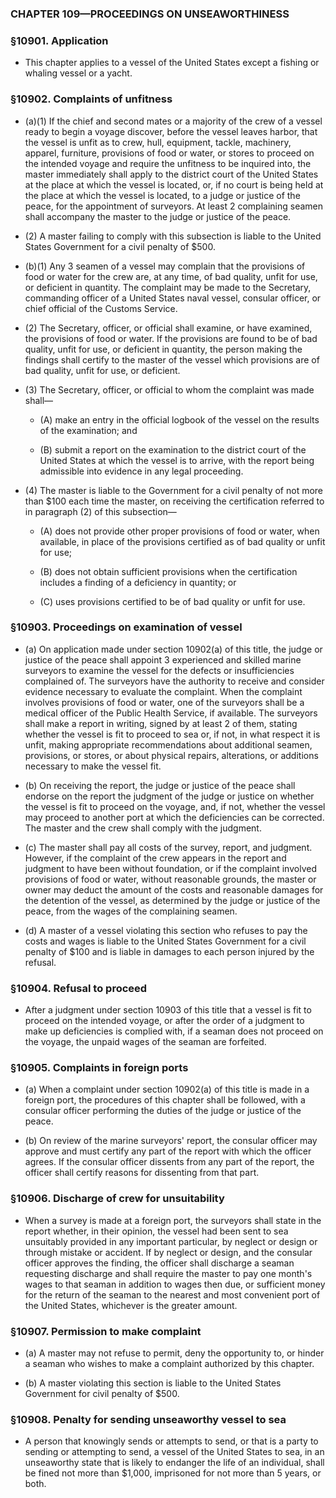 ### **CHAPTER 109—PROCEEDINGS ON UNSEAWORTHINESS**

### §10901. Application
* This chapter applies to a vessel of the United States except a fishing or whaling vessel or a yacht.

### §10902. Complaints of unfitness
* (a)(1) If the chief and second mates or a majority of the crew of a vessel ready to begin a voyage discover, before the vessel leaves harbor, that the vessel is unfit as to crew, hull, equipment, tackle, machinery, apparel, furniture, provisions of food or water, or stores to proceed on the intended voyage and require the unfitness to be inquired into, the master immediately shall apply to the district court of the United States at the place at which the vessel is located, or, if no court is being held at the place at which the vessel is located, to a judge or justice of the peace, for the appointment of surveyors. At least 2 complaining seamen shall accompany the master to the judge or justice of the peace.

* (2) A master failing to comply with this subsection is liable to the United States Government for a civil penalty of $500.

* (b)(1) Any 3 seamen of a vessel may complain that the provisions of food or water for the crew are, at any time, of bad quality, unfit for use, or deficient in quantity. The complaint may be made to the Secretary, commanding officer of a United States naval vessel, consular officer, or chief official of the Customs Service.

* (2) The Secretary, officer, or official shall examine, or have examined, the provisions of food or water. If the provisions are found to be of bad quality, unfit for use, or deficient in quantity, the person making the findings shall certify to the master of the vessel which provisions are of bad quality, unfit for use, or deficient.

* (3) The Secretary, officer, or official to whom the complaint was made shall—

  * (A) make an entry in the official logbook of the vessel on the results of the examination; and

  * (B) submit a report on the examination to the district court of the United States at which the vessel is to arrive, with the report being admissible into evidence in any legal proceeding.


* (4) The master is liable to the Government for a civil penalty of not more than $100 each time the master, on receiving the certification referred to in paragraph (2) of this subsection—

  * (A) does not provide other proper provisions of food or water, when available, in place of the provisions certified as of bad quality or unfit for use;

  * (B) does not obtain sufficient provisions when the certification includes a finding of a deficiency in quantity; or

  * (C) uses provisions certified to be of bad quality or unfit for use.

### §10903. Proceedings on examination of vessel
* (a) On application made under section 10902(a) of this title, the judge or justice of the peace shall appoint 3 experienced and skilled marine surveyors to examine the vessel for the defects or insufficiencies complained of. The surveyors have the authority to receive and consider evidence necessary to evaluate the complaint. When the complaint involves provisions of food or water, one of the surveyors shall be a medical officer of the Public Health Service, if available. The surveyors shall make a report in writing, signed by at least 2 of them, stating whether the vessel is fit to proceed to sea or, if not, in what respect it is unfit, making appropriate recommendations about additional seamen, provisions, or stores, or about physical repairs, alterations, or additions necessary to make the vessel fit.

* (b) On receiving the report, the judge or justice of the peace shall endorse on the report the judgment of the judge or justice on whether the vessel is fit to proceed on the voyage, and, if not, whether the vessel may proceed to another port at which the deficiencies can be corrected. The master and the crew shall comply with the judgment.

* (c) The master shall pay all costs of the survey, report, and judgment. However, if the complaint of the crew appears in the report and judgment to have been without foundation, or if the complaint involved provisions of food or water, without reasonable grounds, the master or owner may deduct the amount of the costs and reasonable damages for the detention of the vessel, as determined by the judge or justice of the peace, from the wages of the complaining seamen.

* (d) A master of a vessel violating this section who refuses to pay the costs and wages is liable to the United States Government for a civil penalty of $100 and is liable in damages to each person injured by the refusal.

### §10904. Refusal to proceed
* After a judgment under section 10903 of this title that a vessel is fit to proceed on the intended voyage, or after the order of a judgment to make up deficiencies is complied with, if a seaman does not proceed on the voyage, the unpaid wages of the seaman are forfeited.

### §10905. Complaints in foreign ports
* (a) When a complaint under section 10902(a) of this title is made in a foreign port, the procedures of this chapter shall be followed, with a consular officer performing the duties of the judge or justice of the peace.

* (b) On review of the marine surveyors' report, the consular officer may approve and must certify any part of the report with which the officer agrees. If the consular officer dissents from any part of the report, the officer shall certify reasons for dissenting from that part.

### §10906. Discharge of crew for unsuitability
* When a survey is made at a foreign port, the surveyors shall state in the report whether, in their opinion, the vessel had been sent to sea unsuitably provided in any important particular, by neglect or design or through mistake or accident. If by neglect or design, and the consular officer approves the finding, the officer shall discharge a seaman requesting discharge and shall require the master to pay one month's wages to that seaman in addition to wages then due, or sufficient money for the return of the seaman to the nearest and most convenient port of the United States, whichever is the greater amount.

### §10907. Permission to make complaint
* (a) A master may not refuse to permit, deny the opportunity to, or hinder a seaman who wishes to make a complaint authorized by this chapter.

* (b) A master violating this section is liable to the United States Government for civil penalty of $500.

### §10908. Penalty for sending unseaworthy vessel to sea
* A person that knowingly sends or attempts to send, or that is a party to sending or attempting to send, a vessel of the United States to sea, in an unseaworthy state that is likely to endanger the life of an individual, shall be fined not more than $1,000, imprisoned for not more than 5 years, or both.